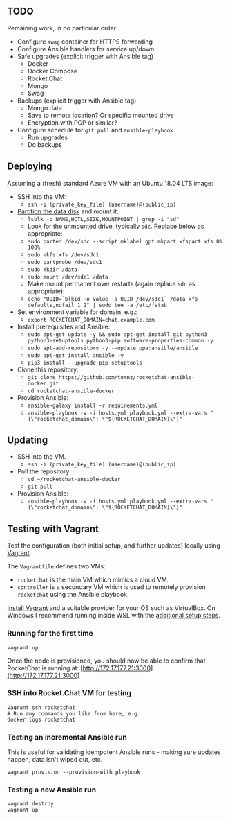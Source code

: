 ## TODO

Remaining work, in no particular order:

- Configure `swag` container for HTTPS forwarding
- Configure Ansible handlers for service up/down
- Safe upgrades (explicit trigger with Ansible tag)
  - Docker
  - Docker Compose
  - Rocket.Chat
  - Mongo
  - Swag
- Backups (explicit trigger with Ansible tag)
  - Mongo data
  - Save to remote location? Or specific mounted drive
  - Encryption with PGP or similar?
- Configure schedule for `git pull` and `ansible-playbook`
  - Run upgrades
  - Do backups

## Deploying

Assuming a (fresh) standard Azure VM with an Ubuntu 18.04 LTS image:

- SSH into the VM:
  - `ssh -i (private_key_file) (username)@(public_ip)`
- [Partition the data disk](https://docs.microsoft.com/en-us/azure/virtual-machines/linux/attach-disk-portal#partition-a-new-disk) and mount it:
  - `lsblk -o NAME,HCTL,SIZE,MOUNTPOINT | grep -i "sd"`
  - Look for the unmounted drive, typically `sdc`. Replace below as appropriate:
  - `sudo parted /dev/sdc --script mklabel gpt mkpart xfspart xfs 0% 100%`
  - `sudo mkfs.xfs /dev/sdc1`
  - `sudo partprobe /dev/sdc1`
  - `sudo mkdir /data`
  - `sudo mount /dev/sdc1 /data`
  - Make mount permanent over restarts (again replace `sdc` as appropriate):
  - ```echo "UUID=`blkid -o value -s UUID /dev/sdc1` /data xfs defaults,nofail 1 2" | sudo tee -a /etc/fstab```
- Set environment variable for domain, e.g.:
  - `export ROCKETCHAT_DOMAIN=chat.example.com`
- Install prerequisites and Ansible:
  - `sudo apt-get update -y && sudo apt-get install git python3 python3-setuptools python3-pip software-properties-common -y`
  - `sudo apt-add-repository -y --update ppa:ansible/ansible`
  - `sudo apt-get install ansible -y`
  - `pip3 install --upgrade pip setuptools`
- Clone this repository:
  - `git clone https://github.com/tomnz/rocketchat-ansible-docker.git`
  - `cd rocketchat-ansible-docker`
- Provision Ansible:
  - `ansible-galaxy install -r requirements.yml`
  - `ansible-playbook -v -i hosts.yml playbook.yml --extra-vars "{\"rocketchat_domain\": \"${ROCKETCHAT_DOMAIN}\"}"`

## Updating

- SSH into the VM.
  - `ssh -i (private_key_file) (username)@(public_ip)`
- Pull the repository:
  - `cd ~/rocketchat-ansible-docker`
  - `git pull`
- Provision Ansible:
  - `ansible-playbook -v -i hosts.yml playbook.yml --extra-vars "{\"rocketchat_domain\": \"${ROCKETCHAT_DOMAIN}\"}"`

## Testing with Vagrant

Test the configuration (both initial setup, and further updates) locally using [Vagrant](https://www.vagrantup.com/).

The `Vagrantfile` defines two VMs:

- `rocketchat` is the main VM which mimics a cloud VM.
- `controller` is a secondary VM which is used to remotely provision `rocketchat` using the Ansible playbook.

[Install Vagrant](https://www.vagrantup.com/docs/installation) and a suitable provider for your OS such as VirtualBox. On Windows I recommend running inside WSL with the [additional setup steps](https://www.vagrantup.com/docs/other/wsl).

### Running for the first time

    vagrant up

Once the node is provisioned, you should now be able to confirm that RocketChat is running at: [http://172.17.177.21:3000](http://172.17.177.21:3000)

### SSH into Rocket.Chat VM for testing

    vagrant ssh rocketchat
    # Run any commands you like from here, e.g.
    docker logs rocketchat

### Testing an incremental Ansible run

This is useful for validating idempotent Ansible runs - making sure updates happen, data isn't wiped out, etc.

    vagrant provision --provision-with playbook

### Testing a new Ansible run

    vagrant destroy
    vagrant up

